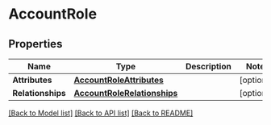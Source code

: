 # AccountRole

## Properties
Name | Type | Description | Notes
------------ | ------------- | ------------- | -------------
**Attributes** | [**AccountRoleAttributes**](AccountRoleAttributes.md) |  | [optional] 
**Relationships** | [**AccountRoleRelationships**](AccountRoleRelationships.md) |  | [optional] 

[[Back to Model list]](../README.md#documentation-for-models) [[Back to API list]](../README.md#documentation-for-api-endpoints) [[Back to README]](../README.md)


